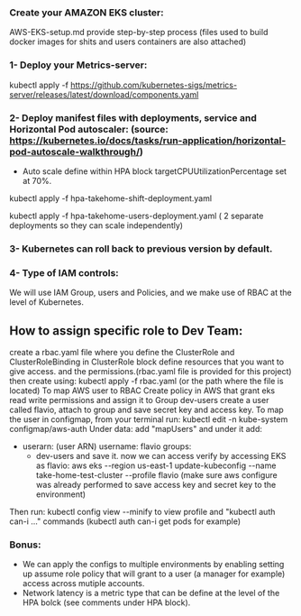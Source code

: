 ### Create your AMAZON EKS cluster:
AWS-EKS-setup.md provide step-by-step process (files used to build docker images for shits and users containers are also attached)

### 1- Deploy your Metrics-server:
kubectl apply -f https://github.com/kubernetes-sigs/metrics-server/releases/latest/download/components.yaml

### 2- Deploy manifest files with deployments, service and Horizontal Pod autoscaler: (source: https://kubernetes.io/docs/tasks/run-application/horizontal-pod-autoscale-walkthrough/)
- Auto scale define within HPA block targetCPUUtilizationPercentage set at 70%.


kubectl apply -f hpa-takehome-shift-deployment.yaml  

kubectl apply -f hpa-takehome-users-deployment.yaml    ( 2 separate deployments so they can scale independently)

### 3- Kubernetes can roll back to previous version by default.
### 4- Type of IAM controls:
We will use IAM Group, users and Policies, and we make use of RBAC at the level of Kubernetes.
## How to assign specific role to Dev Team:
create a rbac.yaml file where you define the ClusterRole and ClusterRoleBinding in ClusterRole block define resources that you want to give access. and the permissions.(rbac.yaml file is provided for this project) then create using: kubectl apply -f rbac.yaml (or the path where the file is located)
To map AWS user to RBAC
Create policy in AWS that grant eks read write permissions and assign it to Group dev-users
create a user called flavio, attach to group and save secret key and access key.
To map the user in configmap, from your terminal run:  kubectl edit -n kube-system configmap/aws-auth
Under data: add "mapUsers" and under it add:
 - userarn: (user ARN)
   username: flavio
   groups:
   - dev-users
and save it.
now we can access verify by accessing EKS as flavio: aws eks --region us-east-1 update-kubeconfig --name take-home-test-cluster --profile flavio (make sure aws configure was already performed to save access key and secret key to the environment)

Then run: kubectl config view --minify   to view profile
and "kubectl auth can-i ..." commands (kubectl auth can-i get pods   for example)

### Bonus:
- We can apply the configs to multiple environments by enabling setting up assume role policy that will grant to a user (a manager for example) access across mutiple accounts.
- Network latency is a metric type that can be define at the level of the HPA bolck (see comments under HPA block).


